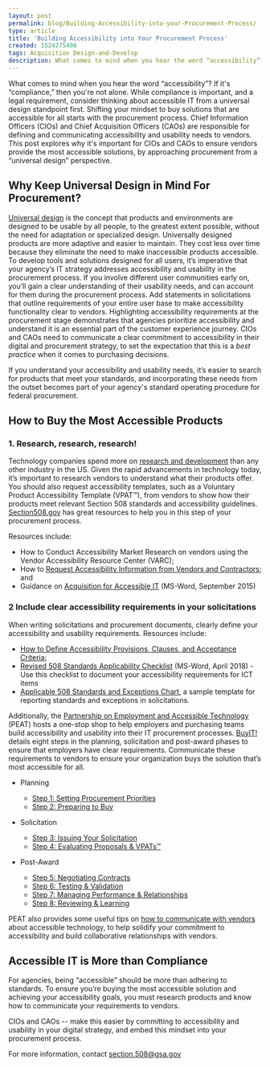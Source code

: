 ```yaml
---
layout: post
permalink: blog/Building-Accessibility-into-your-Procurement-Process/
type: article
title: 'Building Accessibility into Your Procurement Process'
created: 1524275406
tags: Acquisition Design-and-Develop
description: What comes to mind when you hear the word “accessibility”? If it's “compliance,” then you're not alone. While compliance is important, and a legal requirement, consider thinking about accessible IT from a universal design standpoint first.
---
```


What comes to mind when you hear the word &ldquo;accessibility&rdquo;? If it's &ldquo;compliance,&rdquo; then you're not alone. While compliance is important, and a legal requirement, consider thinking about accessible IT from a universal design standpoint first. Shifting your mindset to buy solutions that are accessible for all starts with the procurement process. Chief Information Officers (CIOs) and Chief Acquisition Officers (CAOs) are responsible for defining and communicating accessibility and usability needs to vendors. This post explores why it's important for CIOs and CAOs to ensure vendors provide the most accessible solutions, by approaching procurement from a &ldquo;universal design&rdquo; perspective.

## Why Keep Universal Design in Mind For Procurement?

[Universal design][1] is the concept that products and environments are designed to be usable by all people, to the greatest extent possible, without the need for adaptation or specialized design. Universally designed products are more adaptive and easier to maintain. They cost less over time because they eliminate the need to make inaccessible products accessible. To develop tools and solutions designed for all users, it&rsquo;s imperative that your agency&rsquo;s IT strategy addresses accessibility and usability in the procurement process. If you involve different user communities early on, you&rsquo;ll gain a clear understanding of their usability needs, and can account for them during the procurement process. Add statements in solicitations that outline requirements of your entire user base to make accessibility functionality clear to vendors. Highlighting accessibility requirements at the procurement stage demonstrates that agencies prioritize accessibility and understand it is an essential part of the customer experience journey. CIOs and CAOs need to communicate a clear commitment to accessibility in their digital and procurement strategy, to&nbsp;set the expectation that this is a _best practice_ when it comes to purchasing decisions.

If you understand your accessibility and usability needs, it&rsquo;s easier to search for products that meet your standards, and incorporating these needs from the outset becomes part of your agency's standard operating procedure for federal procurement.

## How to Buy the Most Accessible Products

### 1. Research, research, research!

Technology companies spend more on [research and development][2] than any other industry in the US. Given the rapid advancements in technology today, it&rsquo;s important to research vendors to understand what their products offer. You should also request accessibility templates, such as a Voluntary Product Accessibility Template (VPAT&trade;), from vendors to show how their products meet relevant Section 508 standards and accessibility guidelines. [Section508.gov][3] has great resources to help you in this step of your procurement process.

Resources include:

  * How to Conduct Accessibility Market Research on vendors using the Vendor Accessibility Resource Center (VARC);
  * How to [Request Accessibility Information from Vendors and Contractors][4]; and
  * Guidance on [Acquisition for Accessible IT][5]&nbsp;(MS-Word, September 2015)

### 2 Include clear accessibility requirements in your solicitations

When writing solicitations and procurement documents, clearly define your accessibility and usability requirements. Resources include:

  * [How to Define Accessibility Provisions, Clauses, and Acceptance Criteria][6];
  * [Revised 508 Standards Applicability Checklist][7]&nbsp;(MS-Word, April&nbsp;2018) - Use this checklist to document your accessibility requirements for ICT items
  * [Applicable 508 Standards and Exceptions Chart][8], a sample template for reporting standards and exceptions in solicitations.

Additionally, the [Partnership on Employment and Accessible Technology][9] (PEAT) hosts a one-stop shop to help employers and purchasing teams build accessibility and usability into their IT procurement processes. [BuyIT!][10] details eight steps in the planning, solicitation and post-award phases to ensure that employers have clear requirements. Communicate these requirements to vendors to ensure your organization buys the solution that&rsquo;s most accessible for all.

  * Planning
      * [Step 1: Setting Procurement Priorities][11] 
      * [Step 2: Preparing to Buy][12]

  * Solicitation
      * [Step 3: Issuing Your Solicitation][13]
      * [Step 4: Evaluating Proposals & VPATs&trade;][14]
  * ​Post-Award
      * [Step 5: Negotiating Contracts][15]
      * [Step 6: Testing & Validation][16]
      * [Step 7: Managing Performance & Relationships][17]
      * [Step 8: Reviewing & Learning][18]

PEAT also provides some useful tips on [how to communicate with vendors][19] about accessible technology, to help solidify your commitment to accessibility and build collaborative relationships with vendors.

## Accessible IT is More than Compliance

For agencies, being &ldquo;accessible&rdquo; should be more than adhering to standards. To ensure you&rsquo;re buying the most accessible solution and achieving your accessibility goals, you must research products and know how to communicate your requirements to vendors.

CIOs and CAOs -- make this easier by committing to accessibility and usability in your digital strategy, and embed this mindset into your procurement process.

For more information, contact <section.508@gsa.gov>

&nbsp;

 [1]: https://www.un.org/development/desa/disabilities/convention-on-the-rights-of-persons-with-disabilities/article-2-definitions.html
 [2]: https://www.recode.net/2017/9/1/16236506/tech-amazon-apple-gdp-spending-productivity
 [3]: ../index.php
 [4]: {{site.baseurl}}/buy/request-accessibility-information
 [5]: https://assets.section508.gov/files/Guidance-on-Acquisition-for-Accessible-EIT-20150921.docx
 [6]: {{site.baseurl}}/buy/define-accessibility-criteria
 [7]: https://assets.section508.gov/files/Revised%20508%20Standards%20Applicability%20Checklist%20%287%29.docx
 [8]: {{site.baseurl}}/buy/standards-exceptions
 [9]: https://www.peatworks.org/
 [10]: http://www.peatworks.org/Buy-IT
 [11]: http://www.peatworks.org/buy-IT/priorities
 [12]: http://www.peatworks.org/buy-IT/preparing
 [13]: http://www.peatworks.org/buy-IT/solicitation
 [14]: http://www.peatworks.org/buy-IT/evaluating
 [15]: http://www.peatworks.org/buy-IT/negotiating
 [16]: http://www.peatworks.org/buy-IT/testing
 [17]: http://www.peatworks.org/buy-IT/relationships
 [18]: http://www.peatworks.org/buy-IT/learning
 [19]: https://www.peatworks.org/content/communication-matters-how-talk-technology-providers-about-accessibility